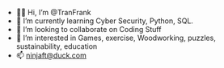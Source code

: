 - 👋🏼 Hi, I’m @TranFrank
- 🌱 I’m currently learning Cyber Security, Python, SQL.
- 🧠 I’m looking to collaborate on Coding Stuff
- 👀 I’m interested in Games, exercise, Woodworking, puzzles, sustainability, education
- 📫 ninjaft@duck.com

<!---
TranFrank/TranFrank is a ✨ special ✨ repository because its `README.md` (this file) appears on your GitHub profile.
You can click the Preview link to take a look at your changes.
--->
